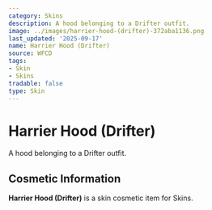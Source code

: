```yaml
---
category: Skins
description: A hood belonging to a Drifter outfit.
image: ../images/harrier-hood-(drifter)-372aba1136.png
last_updated: '2025-09-17'
name: Harrier Hood (Drifter)
source: WFCD
tags:
- Skin
- Skins
tradable: false
type: Skin
---
```


# Harrier Hood (Drifter)

A hood belonging to a Drifter outfit.

## Cosmetic Information

**Harrier Hood (Drifter)** is a skin cosmetic item for Skins.


